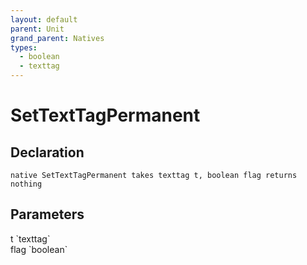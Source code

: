 ```yaml
---
layout: default
parent: Unit
grand_parent: Natives
types:
  - boolean
  - texttag
---
```


# SetTextTagPermanent

## Declaration

```
native SetTextTagPermanent takes texttag t, boolean flag returns nothing
```

## Parameters
<dl>
  <dt>t `texttag`</dt>
  <dd></dd>

  <dt>flag `boolean`</dt>
  <dd></dd>
</dl>